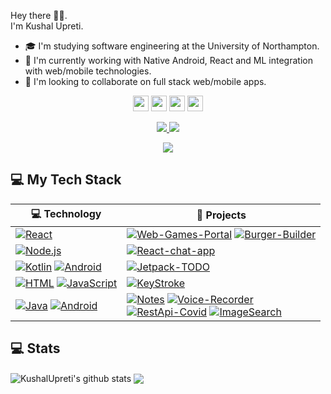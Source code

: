 Hey there 🙋‍♂️.<br/>
I'm Kushal Upreti.

 - 🎓 I'm studying software engineering at the University of Northampton.
 - 🌱 I'm currently working with Native Android, React and ML integration with web/mobile technologies.
 - 👯 I'm looking to collaborate on full stack web/mobile apps.

<p align="center"><a href="https://www.facebook.com/kushal023/"><img src="https://img.shields.io/badge/facebook-%231DA1F2.svg?&style=for-the-badge&logo=facebook&logoColor=blue" height=25></a> <a href="https://www.linkedin.com/in/kushal-upreti-55240912a/"><img src="https://img.shields.io/badge/linkedin-%230077B5.svg?&style=for-the-badge&logo=linkedin&logoColor=white" height=25></a> <a href="https://www.instagram.com/kushal_u101/"><img src="https://img.shields.io/badge/instagram-%23E4405F.svg?&style=for-the-badge&logo=instagram&logoColor=white" height=25></a> </a> <a href="mailto:kushalupreti101@gmail.com"><img src="https://img.shields.io/badge/gmail-%23FFFFFF.svg?&style=for-the-badge&logo=gmail&logoColor=ff0033" height=25></a> 
</p>

<p align=center>
  <a href="https://github.com/KushalUpreti">
    <img src="https://badges.pufler.dev/visits/KushalUpreti/KushalUpreti?style=flat-square&color=black&logo=github">
  </a>
  <a href="https://github.com/KushalUpreti?tab=repositories">
    <img src="https://badges.pufler.dev/repos/KushalUpreti?style=flat-square&color=black&logo=github">
  </a>
</p>
<p align="center">
<a href="https://github.com/KushalUpreti?tab=repositories"><img src="https://img.shields.io/github/followers/KushalUpreti?style=social"></a>
</p>

## 💻 My Tech Stack

<!-- START OF PROFILE STACK, DO NOT REMOVE -->
| 💻 **Technology** | 🚀 **Projects** |
|-|-|
| [![React](https://img.shields.io/static/v1?label=&message=React&color=0008fa&logo=react&logoColor=0081fa)](https://reactjs.org/) | [![Web-Games-Portal](https://img.shields.io/static/v1?label=Web-Games-Portal&message=%20&color=000605&logo=github&logoColor=white&labelColor=000605)](https://github.com/KushalUpreti/WebGamesPortal) [![Burger-Builder](https://img.shields.io/static/v1?label=Burger-Builder&message=%20&color=000605&logo=github&logoColor=white&labelColor=000605)](https://github.com/KushalUpreti/Burger-Builder)
| [![Node.js](https://img.shields.io/static/v1?label=&message=Node.js&color=47d147&logo=node.js&logoColor=FFFFFF)](https://nodejs.org/en/) | [![React-chat-app](https://img.shields.io/static/v1?label=React-Chat-App&message=%20&color=000605&logo=github&logoColor=white&labelColor=000605)](https://github.com/KushalUpreti/React-Chat)  |
| [![Kotlin](https://img.shields.io/static/v1?label=&message=Kotlin&color=4FA1EF&logo=kotlin&logoColor=FFFFFF)](https://kotlinlang.org/) [![Android](https://img.shields.io/static/v1?label=&message=Android&color=ffffff&logo=android&logoColor=6fff00)](https://www.java.com/en/) | [![Jetpack-TODO](https://img.shields.io/static/v1?label=TODO&message=%20&color=000605&logo=github&logoColor=white&labelColor=000605)](https://github.com/KushalUpreti/Kotlin-Jetpack-TODO-app)  |
| [![HTML](https://img.shields.io/static/v1?label=&message=HTML&color=ff751a&logo=HTML5&logoColor=FFFFFF)](https://developer.mozilla.org/en-US/docs/Web/Guide/HTML/HTML5) [![JavaScript](https://img.shields.io/static/v1?label=&message=JavaScript&color=F1E05A&logo=javascript&logoColor=FFFFFF)](https://developer.mozilla.org/en-US/docs/Web/JavaScript)| [![KeyStroke](https://img.shields.io/static/v1?label=KeyStroke&message=%20&color=000605&logo=github&logoColor=white&labelColor=000605)](https://github.com/KushalUpreti/Keystroke)|
| [![Java](https://img.shields.io/static/v1?label=&message=Java&color=ffffff&logo=java&logoColor=b57b1d)](https://www.java.com/en/) [![Android](https://img.shields.io/static/v1?label=&message=Android&color=ffffff&logo=android&logoColor=6fff00)](https://www.java.com/en/) | [![Notes](https://img.shields.io/static/v1?label=Room-Persistence/Notes&message=%20&color=000605&logo=github&logoColor=white&labelColor=000605)](https://github.com/KushalUpreti/Room-Persistance) [![Voice-Recorder](https://img.shields.io/static/v1?label=Voice-Recorder&message=%20&color=000605&logo=github&logoColor=white&labelColor=000605)](https://github.com/KushalUpreti/VoiceRecorder)<br/> [![RestApi-Covid](https://img.shields.io/static/v1?label=RestApi-Covid&message=%20&color=000605&logo=github&logoColor=white&labelColor=000605)](https://github.com/KushalUpreti/RestApi-COVID-) [![ImageSearch](https://img.shields.io/static/v1?label=ImageSearch&message=%20&color=000605&logo=github&logoColor=white&labelColor=000605)](https://github.com/KushalUpreti/ImageSearch-App)


## 💻 Stats
<img align="center" src="https://github-readme-stats.vercel.app/api?username=KushalUpreti&show_icons=true&include_all_commits=true&theme=radical" alt="KushalUpreti's github stats" />
<img align="center" src="https://github-readme-stats.vercel.app/api/top-langs/?username=KushalUpreti&layout=compact&theme=radical" />
